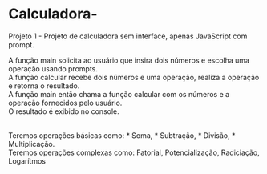 # Calculadora-
Projeto 1 - Projeto de calculadora sem interface, apenas JavaScript com prompt.


A função main solicita ao usuário que insira dois números e escolha uma operação usando prompts.<br>
A função calcular recebe dois números e uma operação, realiza a operação e retorna o resultado.<br>
A função main então chama a função calcular com os números e a operação fornecidos pelo usuário.<br>
O resultado é exibido no console.

<br>
Teremos operações básicas como:
* Soma,
* Subtração,
* Divisão,
* Multiplicação.

<br>
Teremos operações complexas como:
Fatorial,
Potencialização,
Radiciação,
Logarítmos


